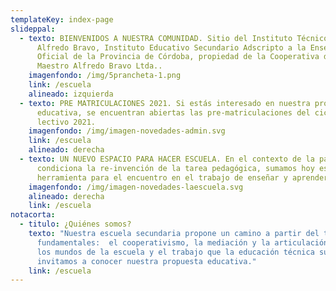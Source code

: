 ```yaml
---
templateKey: index-page
slideppal:
  - texto: BIENVENIDOS A NUESTRA COMUNIDAD. Sitio del Instituto Técnico Maestro
      Alfredo Bravo, Instituto Educativo Secundario Adscripto a la Enseñanza
      Oficial de la Provincia de Córdoba, propiedad de la Cooperativa de Trabajo
      Maestro Alfredo Bravo Ltda..
    imagenfondo: /img/5prancheta-1.png
    link: /escuela
    alineado: izquierda
  - texto: PRE MATRICULACIONES 2021. Si estás interesado en nuestra propuesta
      educativa, se encuentran abiertas las pre-matriculaciones del ciclo
      lectivo 2021.
    imagenfondo: /img/imagen-novedades-admin.svg
    link: /escuela
    alineado: derecha
  - texto: UN NUEVO ESPACIO PARA HACER ESCUELA. En el contexto de la pandemia que
      condiciona la re-invención de la tarea pedagógica, sumamos hoy esta nueva
      herramienta para el encuentro en el trabajo de enseñar y aprender
    imagenfondo: /img/imagen-novedades-laescuela.svg
    alineado: derecha
    link: /escuela
notacorta:
  - titulo: ¿Quiénes somos?
    texto: "Nuestra escuela secundaria propone un camino a partir del tres ejes
      fundamentales:  el cooperativismo, la mediación y la articulación entre
      los mundos de la escuela y el trabajo que la educación técnica supone. Te
      invitamos a conocer nuestra propuesta educativa."
    link: /escuela
---
```

